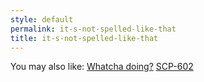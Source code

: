 ```yaml
---
style: default
permalink: it-s-not-spelled-like-that
title: it-s-not-spelled-like-that
---
```

You may also like:
[Whatcha doing?](http://scp-wiki.net/whatcha-doing)
[SCP-602](http://scp-wiki.net/scp-602)